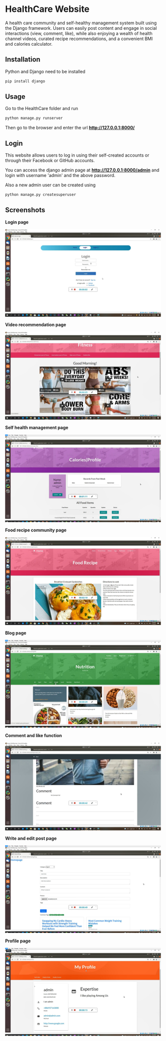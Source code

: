 # HealthCare Website
A health care community and self-healthy management system built using the Django framework. Users can easily post content and engage in social interactions (view, comment, like), while also enjoying a wealth of health channel videos, curated recipe recommendations, and a convenient BMI and calories calculator.

## Installation

Python and Django need to be installed

```bash
pip install django
```

## Usage

Go to the HealthCare folder and run

```bash
python manage.py runserver
```

Then go to the browser and enter the url **http://127.0.0.1:8000/**


## Login

This website allows users to log in using their self-created accounts or through their Facebook or GitHub accounts.

You can access the django admin page at **http://127.0.0.1:8000/admin** and login with username 'admin' and the above password.

Also a new admin user can be created using

```bash
python manage.py createsuperuser
```

## Screenshots

**Login page**

![login protal.jpg](screenshots/login_protal.jpg)

**Video recommendation page**

![fitness_channel.jpg](screenshots/fitness_channel.jpg)

**Self health management page**

![Calories_page_2.jpg](screenshots/Calories_page_2.jpg)

**Food recipe community page**

![Food recipe.jpg](screenshots/Food_recipe.jpg)

**Blog page**

![Blog Page.jpg](screenshots/Blog_Page.jpg)

**Comment and like function**

![comment.jpg](screenshots/comment.jpg)

**Write and edit post page**

![Write_post.jpg](screenshots/Write_post.jpg)

**Profile page**

![profile.jpg](screenshots/profile.jpg)
